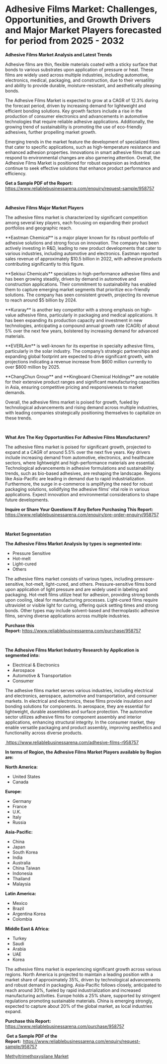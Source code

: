 <p><h1>Adhesive Films Market: Challenges, Opportunities, and Growth Drivers and Major Market Players forecasted for period from 2025 - 2032</h1></p><p><strong>Adhesive Films Market Analysis and Latest Trends</strong></p>
<p><p>Adhesive films are thin, flexible materials coated with a sticky surface that bonds to various substrates upon application of pressure or heat. These films are widely used across multiple industries, including automotive, electronics, medical, packaging, and construction, due to their versatility and ability to provide durable, moisture-resistant, and aesthetically pleasing bonds.</p><p>The Adhesive Films Market is expected to grow at a CAGR of 12.3% during the forecast period, driven by increasing demand for lightweight and efficient bonding solutions. Key growth factors include a rise in the production of consumer electronics and advancements in automotive technologies that require reliable adhesive applications. Additionally, the growing trend of sustainability is promoting the use of eco-friendly adhesives, further propelling market growth.</p><p>Emerging trends in the market feature the development of specialized films that cater to specific applications, such as high-temperature resistance and enhanced adhesion properties. Innovations in smart adhesive films that can respond to environmental changes are also garnering attention. Overall, the Adhesive Films Market is positioned for robust expansion as industries continue to seek effective solutions that enhance product performance and efficiency.</p></p>
<p><strong>Get a Sample PDF of the Report:&nbsp;</strong> <a href="https://www.reliablebusinessarena.com/enquiry/request-sample/958757?utm_campaign=2529&utm_medium=2&utm_source=Github&utm_content=ia&utm_term=01042025&utm_id=adhesive-films">https://www.reliablebusinessarena.com/enquiry/request-sample/958757</a></p>
<p>&nbsp;</p>
<p><strong>Adhesive Films Major Market Players</strong></p>
<p><p>The adhesive films market is characterized by significant competition among several key players, each focusing on expanding their product portfolios and geographic reach.</p><p>**Eastman Chemical** is a major player known for its robust portfolio of adhesive solutions and strong focus on innovation. The company has been actively investing in R&D, leading to new product developments that cater to various industries, including automotive and electronics. Eastman reported sales revenue of approximately $10.5 billion in 2022, with adhesive products contributing significantly to this figure.</p><p>**Sekisui Chemicals** specializes in high-performance adhesive films and has been growing steadily, driven by demand in automotive and construction applications. Their commitment to sustainability has enabled them to capture emerging market segments that prioritize eco-friendly solutions. The company has seen consistent growth, projecting its revenue to reach around $5 billion by 2024.</p><p>**Kuraray** is another key competitor with a strong emphasis on high-value adhesive films, particularly in packaging and medical applications. It has been expanding its production capacity and investment in new technologies, anticipating a compound annual growth rate (CAGR) of about 5% over the next few years, bolstered by increasing demand for advanced materials.</p><p>**EVERLAm** is well-known for its expertise in specialty adhesive films, particularly in the solar industry. The company’s strategic partnerships and expanding global footprint are expected to drive significant growth, with projections indicating a revenue increase from $600 million currently to over $800 million by 2025.</p><p>**ChangChun Group** and **Kingboard Chemical Holdings** are notable for their extensive product ranges and significant manufacturing capacities in Asia, ensuring competitive pricing and responsiveness to market demands.</p><p>Overall, the adhesive films market is poised for growth, fueled by technological advancements and rising demand across multiple industries, with leading companies strategically positioning themselves to capitalize on these trends.</p></p>
<p>&nbsp;</p>
<p><strong>What Are The Key Opportunities For Adhesive Films Manufacturers?</strong></p>
<p><p>The adhesive films market is poised for significant growth, projected to expand at a CAGR of around 5.5% over the next five years. Key drivers include increasing demand from automotive, electronics, and healthcare sectors, where lightweight and high-performance materials are essential. Technological advancements in adhesive formulations and sustainability trends, such as bio-based adhesives, are reshaping the landscape. Regions like Asia-Pacific are leading in demand due to rapid industrialization. Furthermore, the surge in e-commerce is amplifying the need for robust packaging solutions, solidifying the adhesive films’ vital role in various applications. Expect innovation and environmental considerations to shape future developments.</p></p>
<p><strong>Inquire or Share Your Questions If Any Before Purchasing This Report:</strong> <a href="https://www.reliablebusinessarena.com/enquiry/pre-order-enquiry/958757?utm_campaign=2529&utm_medium=2&utm_source=Github&utm_content=ia&utm_term=01042025&utm_id=adhesive-films">https://www.reliablebusinessarena.com/enquiry/pre-order-enquiry/958757</a></p>
<p>&nbsp;</p>
<p><strong>Market Segmentation</strong></p>
<p><strong>The Adhesive Films Market Analysis by types is segmented into:</strong></p>
<p><ul><li>Pressure Sensitive</li><li>Hot-melt</li><li>Light-cured</li><li>Others</li></ul></p>
<p><p>The adhesive films market consists of various types, including pressure-sensitive, hot-melt, light-cured, and others. Pressure-sensitive films bond upon application of light pressure and are widely used in labeling and packaging. Hot-melt films utilize heat for adhesion, providing strong bonds upon cooling, ideal for manufacturing processes. Light-cured films require ultraviolet or visible light for curing, offering quick setting times and strong bonds. Other types may include solvent-based and thermoplastic adhesive films, serving diverse applications across multiple industries.</p></p>
<p><strong>Purchase this Report:&nbsp;</strong><a href="https://www.reliablebusinessarena.com/purchase/958757?utm_campaign=2529&utm_medium=2&utm_source=Github&utm_content=ia&utm_term=01042025&utm_id=adhesive-films">https://www.reliablebusinessarena.com/purchase/958757</a></p>
<p>&nbsp;</p>
<p><strong>The Adhesive Films Market Industry Research by Application is segmented into:</strong></p>
<p><ul><li>Electrical & Electronics</li><li>Aerospace</li><li>Automotive & Transportation</li><li>Consumer</li></ul></p>
<p><p>The adhesive films market serves various industries, including electrical and electronics, aerospace, automotive and transportation, and consumer markets. In electrical and electronics, these films provide insulation and bonding solutions for components. In aerospace, they are essential for lightweight, durable assemblies and surface protection. The automotive sector utilizes adhesive films for component assembly and interior applications, enhancing structural integrity. In the consumer market, they enable versatile packaging and product assembly, improving aesthetics and functionality across diverse products.</p></p>
<p><a href="https://www.reliablebusinessarena.com/adhesive-films-r958757?utm_campaign=2529&utm_medium=2&utm_source=Github&utm_content=ia&utm_term=01042025&utm_id=adhesive-films">&nbsp;https://www.reliablebusinessarena.com/adhesive-films-r958757</a></p>
<p><strong>In terms of Region, the Adhesive Films Market Players available by Region are:</strong></p>
<p>
    <p> <strong> North America: </strong>
        <ul>
            <li>United States</li>
            <li>Canada</li>
        </ul>
        </p> 
    <p> <strong> Europe: </strong>
        <ul>
            <li>Germany</li>
            <li>France</li>
            <li>U.K.</li>
            <li>Italy</li>
            <li>Russia</li>
        </ul>
        </p> 
    <p> <strong> Asia-Pacific: </strong>
        <ul>
            <li>China</li>
            <li>Japan</li>
            <li>South Korea</li>
            <li>India</li>
            <li>Australia</li>
            <li>China Taiwan</li>
            <li>Indonesia</li>
            <li>Thailand</li>
            <li>Malaysia</li>
        </ul>
        </p> 
    <p> <strong> Latin America: </strong>
        <ul>
            <li>Mexico</li>
            <li>Brazil</li>
            <li>Argentina Korea</li>
            <li>Colombia</li>
        </ul>
        </p> 
    <p> <strong> Middle East & Africa: </strong>
        <ul>
            <li>Turkey</li>
            <li>Saudi</li>
            <li>Arabia</li>
            <li>UAE</li>
            <li>Korea</li>
        </ul>
    </p>
    </p>
<p><p>The adhesive films market is experiencing significant growth across various regions. North America is projected to maintain a leading position with a market share of approximately 35%, driven by technological advancements and robust demand in packaging. Asia-Pacific follows closely, anticipated to reach around 30%, fueled by rapid industrialization and increased manufacturing activities. Europe holds a 25% share, supported by stringent regulations promoting sustainable materials. China is emerging strongly, expected to capture about 20% of the global market, as local industries expand.</p></p>
<p><strong>Purchase this Report: </strong><a href="https://www.reliablebusinessarena.com/purchase/958757?utm_campaign=2529&utm_medium=2&utm_source=Github&utm_content=ia&utm_term=01042025&utm_id=adhesive-films">https://www.reliablebusinessarena.com/purchase/958757</a></p>
<p>&nbsp;<strong>Get a Sample PDF of the Report:&nbsp;&nbsp;</strong><a href="https://www.reliablebusinessarena.com/enquiry/request-sample/958757?utm_campaign=2529&utm_medium=2&utm_source=Github&utm_content=ia&utm_term=01042025&utm_id=adhesive-films">https://www.reliablebusinessarena.com/enquiry/request-sample/958757</a></p>
<p><strong></strong></p>
<p><p><a href="https://github.com/hartsockdonnette82/Market-Research-Report-List-1/blob/main/methyltrimethoxysilane-market.md?utm_campaign=2529&utm_medium=2&utm_source=Github&utm_content=ia&utm_term=01042025&utm_id=adhesive-films">Methyltrimethoxysilane Market</a></p></p>